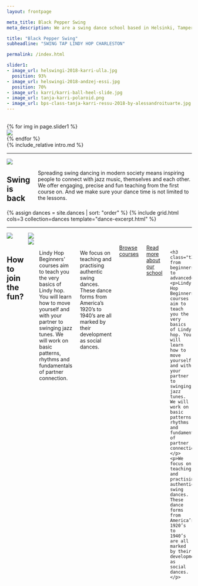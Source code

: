 ```yaml
---
layout: frontpage

meta_title: Black Pepper Swing
meta_description: We are a swing dance school based in Helsinki, Tampere and Jyväskylä, founded and run through passion for authentic swing dances. We teach, organize, social dance, perform and keep the dance floor busy.

title: "Black Pepper Swing"
subheadline: "SWING TAP LINDY HOP CHARLESTON"

permalink: /index.html

slider1:
- image_url: helswingi-2018-karri-ulla.jpg
  position: 93%
- image_url: helswingi-2018-andzej-essi.jpg
  position: 70%
- image_url: karri/karri-ball-heel-slide.jpg
- image_url: tanja-karri-polaroid.png
- image_url: bps-class-tanja-karri-ressu-2018-by-alessandroituarte.jpg
---
```


<section class="hero-showcase row container width-max height-max align-items-center">
  <div class="medium-4 columns bg color-main"></div>
  <div class="row t90 b30">
    <div class="medium-2 columns">&nbsp;</div>
    <div class="medium-4 columns aside">
      <div class="carousel width-medium shadow-pop">
        {% for img in page.slider1 %}
        <div class="frame portrait cover">
          <img src="{{ img.image_url | imgurl,size:'medium' }}" style="object-position: {{ img.position | default: "center" }}" />
        </div>
        {% endfor %}
      </div>
    </div>
    <div class="medium-6 columns end t90">
      {% include_relative intro.md %}
    </div>
  </div>
</section>

<hr class="decor skew-left t-90" />

<section class="row align-items-center b30">
  <div class="medium-6 columns aside">
    <div class="frame landscape shadow-pop">
      <img src="{{ 'helswingi-2018-group-picture-tommi.jpg' | imgurl,size:'medium' }}" />
    </div>
  </div>
  <div class="medium-6 columns end t50">
    <h2>Swing is <b>back</b></h2>
    <p>Spreading swing dancing in modern society means inspiring people to connect with jazz music, themselves and each other. We offer engaging, precise and fun teaching from the first course on. And we make sure your dance time is not limited to the lessons.</p>
  </div>
</section>

<section class="row">
  <div class="medium-12 columns">
  {% assign dances = site.dances | sort: "order" %}
  {% include grid.html cols=3 collection=dances template="dance-excerpt.html" %}
  </div>
</section>

<div class="t90 b50"></div>

<hr class="decor skew-x underlay" />

<section class="row b30 t-50">
  <div class="medium-6 columns aside">
    <div class="frame square cover shadow-pop">
      <img src="{{ 'tuesday-night-hop-shimsham.jpg' | imgurl,size:'medium' }}" />
    </div>
    <br />
    <div class="row">
      <div class="medium-6 columns">
        <div class="frame portrait cover">
          <img src="{{ 'helswingi-2018-maria-kir.jpg' | imgurl,size:'medium' }}" />
        </div>
      </div>
      <div class="medium-6 columns">
        <div class="frame portrait cover">
          <img src="{{ 'helswingi-2018-class-high-five.jpg' | imgurl,size:'medium' }}" />
        </div>
      </div>
    </div>
  </div>
  <div class="medium-6 columns end">
    <h2 class="color-contrast">How to<br/><span class="l15"></span> join the fun?</h2>
    <div class="t90"></div>
    <p>Lindy Hop Beginners' courses aim to teach you the very basics of Lindy hop. You will learn how to move yourself and with your partner to swinging jazz tunes. We will work on basic patterns, rhythms and fundamentals of partner connection.</p>
    <p>We focus on teaching and practising authentic swing dances. These dance forms from America’s 1920’s to 1940’s are all marked by their development as social dances.</p>
    <a href="/courses" class="button">Browse courses</a>
    <a href="/about-us" class="button secondary">Read more about our school</a>

    <h3 class="t30">Courses from beginners to advanced</h3>
    <p>Lindy Hop Beginners' courses aim to teach you the very basics of Lindy hop. You will learn how to move yourself and with your partner to swinging jazz tunes. We will work on basic patterns, rhythms and fundamentals of partner connection.</p>
    <p>We focus on teaching and practising authentic swing dances. These dance forms from America’s 1920’s to 1940’s are all marked by their development as social dances.</p>
  </div>
</section>
